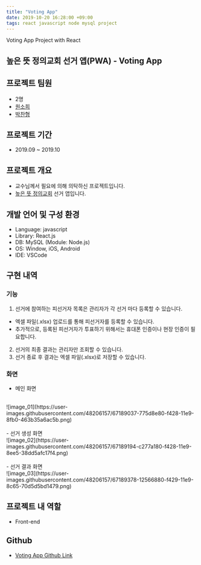 ```yaml
---
title: "Voting App"
date: 2019-10-20 16:28:00 +09:00
tags: react javascript node mysql project
---
```


Voting App Project with React

## 높은 뜻 정의교회 선거 앱(PWA) - Voting App

## 프로젝트 팀원
- 2명
- [원소희](https://github.com.infiduk)
- [박찬형](https://github.com/ch-4ml)

## 프로젝트 기간
- 2019.09 ~ 2019.10

## 프로젝트 개요
- 교수님께서 필요에 의해 의탁하신 프로젝트입니다.
- [높은 뜻 정의교회](http://www.jeongeui.com/) 선거 앱입니다.

## 개발 언어 및 구성 환경
- Language: javascript
- Library: React.js
- DB: MySQL (Module: Node.js)
- OS: Window, iOS, Android
- IDE: VSCode

## 구현 내역

### 기능
1. 선거에 참여하는 피선거자 목록은 관리자가 각 선거 마다 등록할 수 있습니다.
  - 엑셀 파일(.xlsx) 업로드를 통해 피선거자를 등록할 수 있습니다.
  - 추가적으로, 등록된 피선거자가 투표하기 위해서는 휴대폰 인증이나 현장 인증이 필요합니다.
2. 선거의 최종 결과는 관리자만 조회할 수 있습니다.
3. 선거 종료 후 결과는 엑셀 파일(.xlsx)로 저장할 수 있습니다.

### 화면
- 메인 화면
<br />
![image_01](https://user-images.githubusercontent.com/48206157/67189037-775d8e80-f428-11e9-8fb0-463b35a6ac5b.png)
<br />
<br />
- 선거 생성 화면
<br />
![image_02](https://user-images.githubusercontent.com/48206157/67189194-c277a180-f428-11e9-8ee5-38dd5afc17f4.png)
<br />
<br />
- 선거 결과 화면
<br />
![image_03](https://user-images.githubusercontent.com/48206157/67189378-12566880-f429-11e9-8c65-70d5d5bd1479.png)

## 프로젝트 내 역할
- Front-end

## Github
- [Voting App Github Link](https://github.com/infiduk/voting-app)